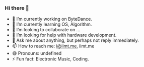 ### Hi there 👋

- 🔭 I’m currently working on ByteDance.
- 🌱 I’m currently learning OS, Algorithm.
- 👯 I’m looking to collaborate on ...
- 🤔 I’m looking for help with hardware development.
- 💬 Ask me about anything, but perhaps not reply immediately.
- 📫 How to reach me: i@iimt.me, iimt.me
- 😄 Pronouns: undefined
- ⚡ Fun fact: Electronic Music, Coding.
<!--
**i1mT/i1mT** is a ✨ _special_ ✨ repository because its `README.md` (this file) appears on your GitHub profile.
-->
